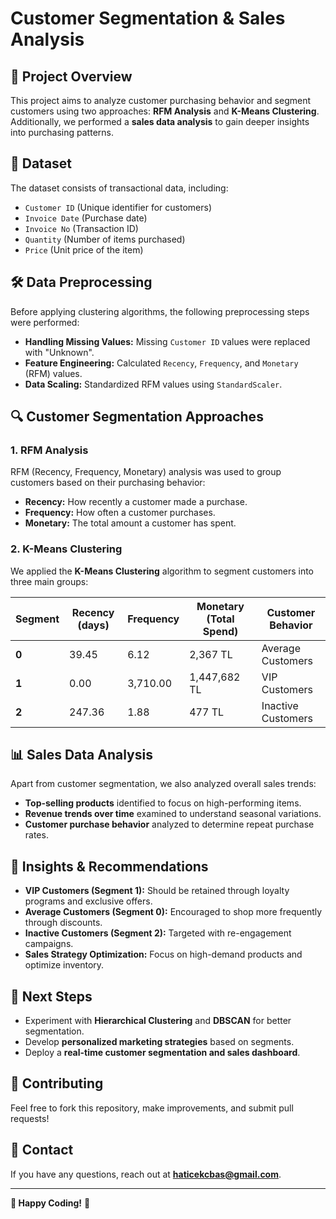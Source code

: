 # Customer Segmentation & Sales Analysis

## 📌 Project Overview
This project aims to analyze customer purchasing behavior and segment customers using two approaches: **RFM Analysis** and **K-Means Clustering**. Additionally, we performed a **sales data analysis** to gain deeper insights into purchasing patterns.

## 🚀 Dataset
The dataset consists of transactional data, including:
- `Customer ID` (Unique identifier for customers)
- `Invoice Date` (Purchase date)
- `Invoice No` (Transaction ID)
- `Quantity` (Number of items purchased)
- `Price` (Unit price of the item)

## 🛠️ Data Preprocessing
Before applying clustering algorithms, the following preprocessing steps were performed:
- **Handling Missing Values:** Missing `Customer ID` values were replaced with "Unknown".
- **Feature Engineering:** Calculated `Recency`, `Frequency`, and `Monetary` (RFM) values.
- **Data Scaling:** Standardized RFM values using `StandardScaler`.

## 🔍 Customer Segmentation Approaches
### **1. RFM Analysis**
RFM (Recency, Frequency, Monetary) analysis was used to group customers based on their purchasing behavior:
- **Recency:** How recently a customer made a purchase.
- **Frequency:** How often a customer purchases.
- **Monetary:** The total amount a customer has spent.

### **2. K-Means Clustering**
We applied the **K-Means Clustering** algorithm to segment customers into three main groups:

| **Segment** | **Recency (days)** | **Frequency** | **Monetary (Total Spend)** | **Customer Behavior** |
|------------|------------------|-------------|---------------------|-----------------|
| **0** | 39.45 | 6.12 | 2,367 TL | Average Customers |
| **1** | 0.00 | 3,710.00 | 1,447,682 TL | VIP Customers |
| **2** | 247.36 | 1.88 | 477 TL | Inactive Customers |

## 📊 Sales Data Analysis
Apart from customer segmentation, we also analyzed overall sales trends:
- **Top-selling products** identified to focus on high-performing items.
- **Revenue trends over time** examined to understand seasonal variations.
- **Customer purchase behavior** analyzed to determine repeat purchase rates.

## 📌 Insights & Recommendations
- **VIP Customers (Segment 1):** Should be retained through loyalty programs and exclusive offers.
- **Average Customers (Segment 0):** Encouraged to shop more frequently through discounts.
- **Inactive Customers (Segment 2):** Targeted with re-engagement campaigns.
- **Sales Strategy Optimization:** Focus on high-demand products and optimize inventory.

## 📌 Next Steps
- Experiment with **Hierarchical Clustering** and **DBSCAN** for better segmentation.
- Develop **personalized marketing strategies** based on segments.
- Deploy a **real-time customer segmentation and sales dashboard**.


## 🤝 Contributing
Feel free to fork this repository, make improvements, and submit pull requests!

## 📧 Contact
If you have any questions, reach out at **haticekcbas@gmail.com**.

---
**🚀 Happy Coding!** 🎯
